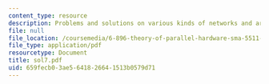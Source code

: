 ```yaml
---
content_type: resource
description: Problems and solutions on various kinds of networks and arrays.
file: null
file_location: /coursemedia/6-896-theory-of-parallel-hardware-sma-5511-spring-2004/659fecb03ae5641826641513b0579d71_sol7.pdf
file_type: application/pdf
resourcetype: Document
title: sol7.pdf
uid: 659fecb0-3ae5-6418-2664-1513b0579d71
---
```


